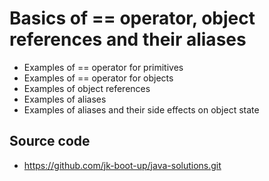 # Basics of == operator, object references and their aliases

* Examples of == operator for primitives
* Examples of == operator for objects
* Examples of object references
* Examples of aliases
* Examples of aliases and their side effects on object state

## Source code
* https://github.com/jk-boot-up/java-solutions.git

        